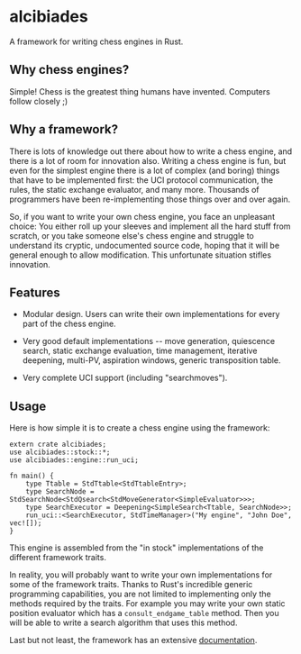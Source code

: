 # alcibiades

A framework for writing chess engines in Rust.

## Why chess engines?

Simple! Chess is the greatest thing humans have invented. Computers
follow closely ;)

## Why a framework?

There is lots of knowledge out there about how to write a chess
engine, and there is a lot of room for innovation also. Writing a
chess engine is fun, but even for the simplest engine there is a lot
of complex (and boring) things that have to be implemented first: the
UCI protocol communication, the rules, the static exchange evaluator,
and many more. Thousands of programmers have been re-implementing
those things over and over again.

So, if you want to write your own chess engine, you face an unpleasant
choice: You either roll up your sleeves and implement all the hard
stuff from scratch, or you take someone else's chess engine and
struggle to understand its cryptic, undocumented source code, hoping
that it will be general enough to allow modification. This unfortunate
situation stifles innovation.

## Features

* Modular design. Users can write their own implementations for every
  part of the chess engine.

* Very good default implementations -- move generation, quiescence
  search, static exchange evaluation, time management, iterative
  deepening, multi-PV, aspiration windows, generic transposition
  table.

* Very complete UCI support (including "searchmoves").

## Usage

Here is how simple it is to create a chess engine using the framework:

```rust,no_run
extern crate alcibiades;
use alcibiades::stock::*;
use alcibiades::engine::run_uci;

fn main() {
    type Ttable = StdTtable<StdTtableEntry>;
    type SearchNode = StdSearchNode<StdQsearch<StdMoveGenerator<SimpleEvaluator>>>;
    type SearchExecutor = Deepening<SimpleSearch<Ttable, SearchNode>>;
    run_uci::<SearchExecutor, StdTimeManager>("My engine", "John Doe", vec![]);
}
```

This engine is assembled from the "in stock" implementations of the
different framework traits.

In reality, you will probably want to write your own implementations
for some of the framework traits. Thanks to Rust's incredible generic
programming capabilities, you are not limited to implementing only the
methods required by the traits. For example you may write your own
static position evaluator which has a `consult_endgame_table`
method. Then you will be able to write a search algorithm that uses
this method.

Last but not least, the framework has an extensive
[documentation](https://epandurski.github.io/alcibiades).
